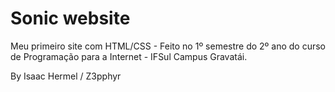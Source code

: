 # Sonic website
 Meu primeiro site com HTML/CSS - Feito no 1º semestre do 2º ano do curso de Programação para a Internet - IFSul Campus Gravatái.

 By Isaac Hermel / Z3pphyr